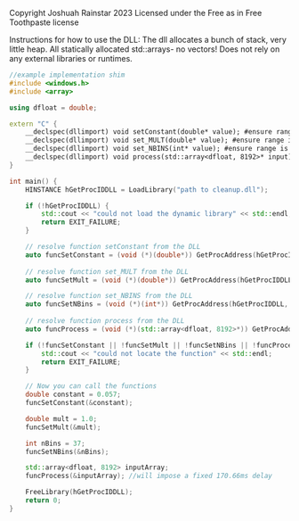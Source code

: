 Copyright Joshuah Rainstar 2023 
Licensed under the Free as in Free Toothpaste license


Instructions for how to use the DLL:
The dll allocates a bunch of stack, very little heap.
All statically allocated std::arrays- no vectors!
<complex><numeric><algorithm><cmath><array>
Does not rely on any external libraries or runtimes.


```cpp
//example implementation shim
#include <windows.h>
#include <array>

using dfloat = double;

extern "C" {
    __declspec(dllimport) void setConstant(double* value); #ensure range is between 0.045 and 0.085, defaults to 0.057
    __declspec(dllimport) void set_MULT(double* value); #ensure range is between 0 and 1, defaults to 1
    __declspec(dllimport) void set_NBINS(int* value); #ensure range is between 5 and 257, defaults to 37
    __declspec(dllimport) void process(std::array<dfloat, 8192>* input); #ensure sampling rate is 48k
}

int main() {
    HINSTANCE hGetProcIDDLL = LoadLibrary("path to cleanup.dll");

    if (!hGetProcIDDLL) {
        std::cout << "could not load the dynamic library" << std::endl;
        return EXIT_FAILURE;
    }

    // resolve function setConstant from the DLL
    auto funcSetConstant = (void (*)(double*)) GetProcAddress(hGetProcIDDLL, "setConstant");
    
    // resolve function set_MULT from the DLL
    auto funcSetMult = (void (*)(double*)) GetProcAddress(hGetProcIDDLL, "set_MULT");

    // resolve function set_NBINS from the DLL
    auto funcSetNBins = (void (*)(int*)) GetProcAddress(hGetProcIDDLL, "set_NBINS");
    
    // resolve function process from the DLL
    auto funcProcess = (void (*)(std::array<dfloat, 8192>*)) GetProcAddress(hGetProcIDDLL, "process");

    if (!funcSetConstant || !funcSetMult || !funcSetNBins || !funcProcess) {
        std::cout << "could not locate the function" << std::endl;
        return EXIT_FAILURE;
    }

    // Now you can call the functions
    double constant = 0.057;
    funcSetConstant(&constant);

    double mult = 1.0;
    funcSetMult(&mult);

    int nBins = 37;
    funcSetNBins(&nBins);

    std::array<dfloat, 8192> inputArray;
    funcProcess(&inputArray); //will impose a fixed 170.66ms delay

    FreeLibrary(hGetProcIDDLL);
    return 0;
}
```
